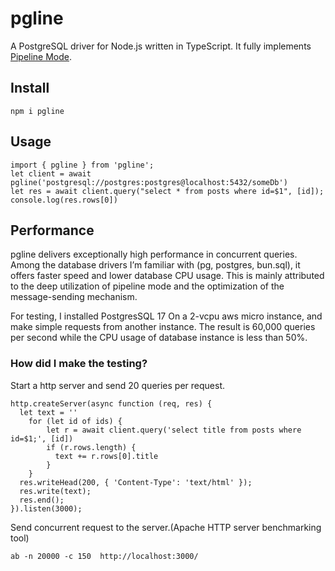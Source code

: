 # pgline
A PostgreSQL driver for Node.js written in TypeScript. It fully implements [Pipeline Mode](https://www.postgresql.org/docs/current/libpq-pipeline-mode.html). 

## Install
```
npm i pgline
```

## Usage
```
import { pgline } from 'pgline';
let client = await pgline('postgresql://postgres:postgres@localhost:5432/someDb')
let res = await client.query("select * from posts where id=$1", [id]);
console.log(res.rows[0])
```

## Performance

pgline delivers exceptionally high performance in concurrent queries. Among the database drivers I’m familiar with (pg, postgres, bun.sql), it offers faster speed and lower database CPU usage. This is mainly attributed to the deep utilization of pipeline mode and the optimization of the message-sending mechanism.

For testing, I installed PostgresSQL 17 On a 2-vcpu aws micro instance, and make simple requests from another instance. The result is 60,000 queries per second while the CPU usage of database instance is less than 50%.

### How did I make the testing?
Start a http server and send 20 queries per request.
```
http.createServer(async function (req, res) {
  let text = ''
    for (let id of ids) {
        let r = await client.query('select title from posts where id=$1;', [id])
        if (r.rows.length) {
          text += r.rows[0].title
        }
    }
  res.writeHead(200, { 'Content-Type': 'text/html' });
  res.write(text);
  res.end();
}).listen(3000);
```
Send concurrent request to the server.(Apache HTTP server benchmarking tool)
```
ab -n 20000 -c 150  http://localhost:3000/

```
